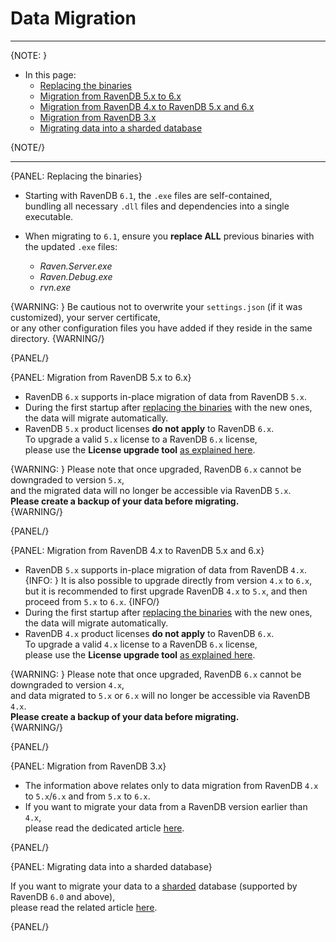 # Data Migration
---

{NOTE: }

* In this page:
  * [Replacing the binaries](../../migration/server/data-migration#replacing-the-binaries)
  * [Migration from RavenDB 5.x to 6.x](../../migration/server/data-migration#migration-from-ravendb-5.x-to-6.x)
  * [Migration from RavenDB 4.x to RavenDB 5.x and 6.x](../../migration/server/data-migration#migration-from-ravendb-4.x-to-ravendb-5.x-and-6.x)
  * [Migration from RavenDB 3.x](../../migration/server/data-migration#migration-from-ravendb-3.x)
  * [Migrating data into a sharded database](../../migration/server/data-migration#migrating-data-into-a-sharded-database)

{NOTE/}

---

{PANEL: Replacing the binaries}

* Starting with RavenDB `6.1`, the `.exe` files are self-contained,  
  bundling all necessary `.dll` files and dependencies into a single executable.

* When migrating to `6.1`, ensure you **replace ALL** previous binaries with the updated `.exe` files:
    * _Raven.Server.exe_
    * _Raven.Debug.exe_
    * _rvn.exe_

{WARNING: }
Be cautious not to overwrite your `settings.json` (if it was customized), your server certificate,  
or any other configuration files you have added if they reside in the same directory.
{WARNING/}

{PANEL/}

{PANEL: Migration from RavenDB 5.x to 6.x}

* RavenDB `6.x` supports in-place migration of data from RavenDB `5.x`.
* During the first startup after [replacing the binaries](../../migration/server/data-migration#replacing-the-binaries) with the new ones, the data will migrate automatically.
* RavenDB `5.x` product licenses **do not apply** to RavenDB `6.x`.  
  To upgrade a valid `5.x` license to a RavenDB `6.x` license,  
  please use the **License upgrade tool** [as explained here](../../start/licensing/replace-license#upgrade-a-license-key-for-ravendb-6.x).

{WARNING: }
Please note that once upgraded, RavenDB `6.x` cannot be downgraded to version `5.x`,  
and the migrated data will no longer be accessible via RavenDB `5.x`.  
**Please create a backup of your data before migrating.**  
{WARNING/}

{PANEL/}

{PANEL: Migration from RavenDB 4.x to RavenDB 5.x and 6.x}

* RavenDB `5.x` supports in-place migration of data from RavenDB `4.x`.
  {INFO: }
  It is also possible to upgrade directly from version `4.x` to `6.x`,  
  but it is recommended to first upgrade RavenDB `4.x` to `5.x`, and then proceed from `5.x` to `6.x`.
  {INFO/}
* During the first startup after [replacing the binaries](../../migration/server/data-migration#replacing-the-binaries) with the new ones, the data will migrate automatically.
* RavenDB `4.x` product licenses **do not apply** to RavenDB `6.x`.  
  To upgrade a valid `4.x` license to a RavenDB `6.x` license,  
  please use the **License upgrade tool** [as explained here](../../start/licensing/replace-license#upgrade-a-license-key-for-ravendb-6.x).

{WARNING: }
Please note that once upgraded, RavenDB `6.x` cannot be downgraded to version `4.x`,  
and data migrated to `5.x` or `6.x` will no longer be accessible via RavenDB `4.x`.  
**Please create a backup of your data before migrating.**  
{WARNING/}

{PANEL/}

{PANEL: Migration from RavenDB 3.x}

* The information above relates only to data migration from RavenDB `4.x` to `5.x`/`6.x` and from `5.x` to `6.x`.
* If you want to migrate your data from a RavenDB version earlier than `4.x`,  
  please read the dedicated article [here](https://ravendb.net/docs/article-page/4.2/csharp/migration/server/data-migration).

{PANEL/}

{PANEL: Migrating data into a sharded database}

If you want to migrate your data to a [sharded](../../sharding/overview) database (supported by RavenDB `6.0` and above),  
please read the related article [here](../../sharding/migration).

{PANEL/}
